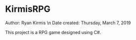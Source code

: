 # KirmisRPG

Author: Ryan Kirmis \n
Date created: Thursday, March 7, 2019

This project is a RPG game designed using C#.
